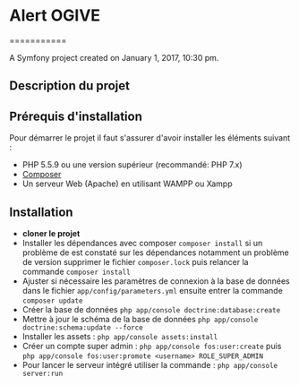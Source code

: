 # Alert OGIVE
===========

A Symfony project created on January 1, 2017, 10:30 pm.
## Description du projet

## Prérequis d'installation
Pour démarrer le projet il faut s'assurer d'avoir installer les éléments suivant : 
- PHP 5.5.9 ou une version supérieur (recommandé: PHP 7.x)
- [Composer](https://getcomposer.org/download/)
- Un serveur Web (Apache) en utilisant WAMPP ou Xampp

## Installation
- **cloner le projet**
- Installer les dépendances avec composer `composer install` si un problème de est constaté sur les dépendances notamment un problème de version supprimer le fichier `composer.lock` puis relancer la commande `composer install`
-  Ajuster si nécessaire les paramètres de connexion à la base de données dans le fichier `app/config/parameters.yml` ensuite entrer la commande `composer update`
-  Créer la base de données `php app/console doctrine:database:create`
-  Mettre à jour le schéma de la base de données `php app/console doctrine:schema:update --force`
-  Installer les assets : `php app/console assets:install`
-  Créer un compte super admin : `php app/console fos:user:create` puis `php app/console fos:user:promote <username> ROLE_SUPER_ADMIN`
-  Pour lancer le serveur intégré utiliser la commande : `php app/console server:run`
